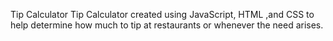 Tip Calculator
Tip Calculator created using JavaScript, HTML ,and CSS to help determine how much to tip at restaurants or whenever the need arises.
